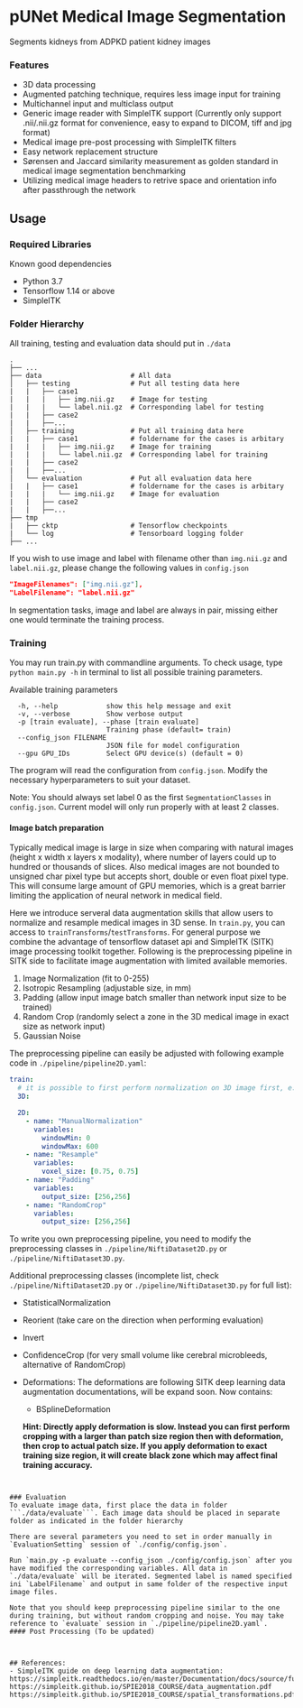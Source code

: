 # pUNet Medical Image Segmentation
Segments kidneys from ADPKD patient kidney images



### Features
-  3D data processing 
- Augmented patching technique, requires less image input for training
- Multichannel input and multiclass output
- Generic image reader with SimpleITK support (Currently only support .nii/.nii.gz format for convenience, easy to expand to DICOM, tiff and jpg format)
- Medical image pre-post processing with SimpleITK filters
- Easy network replacement structure
- Sørensen and Jaccard similarity measurement as golden standard in medical image segmentation benchmarking
- Utilizing medical image headers to retrive space and orientation info after passthrough the network


## Usage
### Required Libraries
Known good dependencies
- Python 3.7
- Tensorflow 1.14 or above
- SimpleITK

### Folder Hierarchy
All training, testing and evaluation data should put in `./data`

    .
    ├── ...
    ├── data                      # All data
    │   ├── testing               # Put all testing data here
    |   |   ├── case1            
    |   |   |   ├── img.nii.gz    # Image for testing
    |   |   |   └── label.nii.gz  # Corresponding label for testing
    |   |   ├── case2
    |   |   ├──...
    │   ├── training              # Put all training data here
    |   |   ├── case1             # foldername for the cases is arbitary
    |   |   |   ├── img.nii.gz    # Image for training
    |   |   |   └── label.nii.gz  # Corresponding label for training
    |   |   ├── case2
    |   |   ├──...
    │   └── evaluation            # Put all evaluation data here
    |   |   ├── case1             # foldername for the cases is arbitary
    |   |   |   └── img.nii.gz    # Image for evaluation
    |   |   ├── case2
    |   |   ├──...
    ├── tmp
    |   ├── cktp                  # Tensorflow checkpoints
    |   └── log                   # Tensorboard logging folder
    ├── ...
    
If you wish to use image and label with filename other than `img.nii.gz` and `label.nii.gz`, please change the following values in `config.json`

```json
"ImageFilenames": ["img.nii.gz"],
"LabelFilename": "label.nii.gz"
```

In segmentation tasks, image and label are always in pair, missing either one would terminate the training process.

### Training

You may run train.py with commandline arguments. To check usage, type ```python main.py -h``` in terminal to list all possible training parameters.

Available training parameters
```console
  -h, --help            show this help message and exit
  -v, --verbose         Show verbose output
  -p [train evaluate], --phase [train evaluate]
                        Training phase (default= train)
  --config_json FILENAME
                        JSON file for model configuration
  --gpu GPU_IDs         Select GPU device(s) (default = 0)
 ```

The program will read the configuration from `config.json`. Modify the necessary hyperparameters to suit your dataset.

Note: You should always set label 0 as the first `SegmentationClasses` in `config.json`. Current model will only run properly with at least 2 classes.

#### Image batch preparation
Typically medical image is large in size when comparing with natural images (height x width x layers x modality), where number of layers could up to hundred or thousands of slices. Also medical images are not bounded to unsigned char pixel type but accepts short, double or even float pixel type. This will consume large amount of GPU memories, which is a great barrier limiting the application of neural network in medical field.

Here we introduce serveral data augmentation skills that allow users to normalize and resample medical images in 3D sense. In `train.py`, you can access to `trainTransforms`/`testTransforms`. For general purpose we combine the advantage of tensorflow dataset api and SimpleITK (SITK) image processing toolkit together. Following is the preprocessing pipeline in SITK side to facilitate image augmentation with limited available memories.

1. Image Normalization (fit to 0-255)
2. Isotropic Resampling (adjustable size, in mm)
3. Padding (allow input image batch smaller than network input size to be trained)
4. Random Crop (randomly select a zone in the 3D medical image in exact size as network input)
5. Gaussian Noise

The preprocessing pipeline can easily be adjusted with following example code in `./pipeline/pipeline2D.yaml`:
```yaml
train:
  # it is possible to first perform normalization on 3D image first, e.g. image normalization using statistical values 
  3D:

  2D:
    - name: "ManualNormalization"
      variables: 
        windowMin: 0
        windowMax: 600
    - name: "Resample"
      variables: 
        voxel_size: [0.75, 0.75]
    - name: "Padding"
      variables: 
        output_size: [256,256]
    - name: "RandomCrop"
      variables: 
        output_size: [256,256]
```

To write you own preprocessing pipeline, you need to modify the preprocessing classes in `./pipeline/NiftiDataset2D.py` or `./pipeline/NiftiDataset3D.py`.

Additional preprocessing classes (incomplete list, check `./pipeline/NiftiDataset2D.py` or `./pipeline/NiftiDataset3D.py` for full list):
- StatisticalNormalization
- Reorient (take care on the direction when performing evaluation)
- Invert
- ConfidenceCrop (for very small volume like cerebral microbleeds, alternative of RandomCrop)
- Deformations:
  The deformations are following SITK deep learning data augmentation documentations, will be expand soon.
  Now contains:
  - BSplineDeformation 

  **Hint: Directly apply deformation is slow. Instead you can first perform cropping with a larger than patch size region then with deformation, then crop to actual patch size. If you apply deformation to exact training size region, it will create black zone which may affect final training accuracy.**
  

```


### Evaluation
To evaluate image data, first place the data in folder ```./data/evaluate```. Each image data should be placed in separate folder as indicated in the folder hierarchy

There are several parameters you need to set in order manually in `EvaluationSetting` session of `./config/config.json`.

Run `main.py -p evaluate --config_json ./config/config.json` after you have modified the corresponding variables. All data in `./data/evaluate` will be iterated. Segmented label is named specified ini `LabelFilename` and output in same folder of the respective input image files.

Note that you should keep preprocessing pipeline similar to the one during training, but without random cropping and noise. You may take reference to `evaluate` session in `./pipeline/pipeline2D.yaml`.
#### Post Processing (To be updated)



## References:
- SimpleITK guide on deep learning data augmentation:
https://simpleitk.readthedocs.io/en/master/Documentation/docs/source/fundamentalConcepts.html
https://simpleitk.github.io/SPIE2018_COURSE/data_augmentation.pdf
https://simpleitk.github.io/SPIE2018_COURSE/spatial_transformations.pdf

